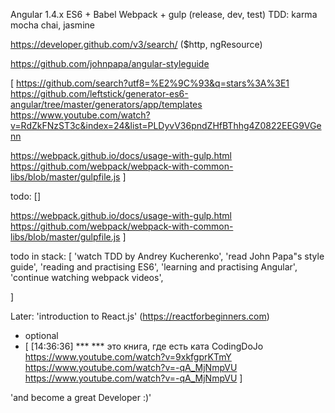 Angular 1.4.x ES6 + Babel Webpack + gulp (release, dev, test) TDD: karma mocha chai, jasmine

https://developer.github.com/v3/search/ ($http, ngResource)

https://github.com/johnpapa/angular-styleguide

[ https://github.com/search?utf8=%E2%9C%93&q=stars%3A%3E1 https://github.com/leftstick/generator-es6-angular/tree/master/generators/app/templates https://www.youtube.com/watch?v=RdZkFNzST3c&index=24&list=PLDyvV36pndZHfBThhg4Z0822EEG9VGenn

https://webpack.github.io/docs/usage-with-gulp.html https://github.com/webpack/webpack-with-common-libs/blob/master/gulpfile.js ]

todo: []

https://webpack.github.io/docs/usage-with-gulp.html
https://github.com/webpack/webpack-with-common-libs/blob/master/gulpfile.js
]

todo in stack:
[
'watch TDD by Andrey Kucherenko',
'read John Papa"s style guide',
'reading and practising ES6',
'learning and practising Angular',
'continue watching webpack videos',

]


Later:
'introduction to React.js' (https://reactforbeginners.com)

* optional
* [
[14:36:36] ***  ***
это книга, где есть ката
CodingDoJo
https://www.youtube.com/watch?v=9xkfgprKTmY
https://www.youtube.com/watch?v=-qA_MjNmpVU
https://www.youtube.com/watch?v=-qA_MjNmpVU
]

'and become a great Developer   :)'